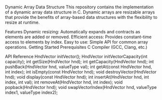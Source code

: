 Dynamic Array Data Structure
This repository contains the implementation of a dynamic array data structure in C. Dynamic arrays are resizable arrays that provide the benefits of array-based data structures with the flexibility to resize at runtime.

Features
Dynamic resizing: Automatically expands and contracts as elements are added or removed.
Efficient access: Provides constant-time access to elements by index.
Easy to use: Simple API for common array operations.
Getting Started
Prerequisites
C Compiler (GCC, Clang, etc.)

API Reference
HndVector initVector();
HndVector initVectorCapacity(int capacity);
int getSize(HndVector hnd);
int getCapacity(HndVector hnd);
int pushBack(HndVector hnd, valueType val);
int getAt(const HndVector hnd, int index);
int isEmpty(const HndVector hnd);
void destroyVector(HndVector hnd);
void display(const HndVector hnd);
int insertAt(HndVector hnd, int index, int val);
int removeAt(HndVector hnd, int index);
void popback(HndVector hnd);
void swapVectorIndex(HndVector hnd, valueType index1, valueType index2);
